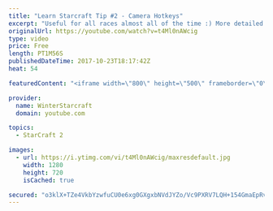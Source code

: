 ```yaml
---
title: "Learn Starcraft Tip #2 - Camera Hotkeys"
excerpt: "Useful for all races almost all of the time :) More detailed guides/tutorials under the learn to play starcraft playlist."
originalUrl: https://youtube.com/watch?v=t4Ml0nAWcig
type: video
price: Free
length: PT1M56S
publishedDateTime: 2017-10-23T18:17:42Z
heat: 54

featuredContent: "<iframe width=\"800\" height=\"500\" frameborder=\"0\" src=\"https://www.youtube.com/embed/t4Ml0nAWcig\" allow=\"accelerometer; autoplay; encrypted-media; gyroscope; picture-in-picture\" allowfullscreen></iframe>"

provider:
  name: WinterStarcraft
  domain: youtube.com

topics:
  - StarCraft 2

images:
  - url: https://i.ytimg.com/vi/t4Ml0nAWcig/maxresdefault.jpg
    width: 1280
    height: 720
    isCached: true

secured: "o3klX+TZe4VkbYzwfuCU0e6xg0GXgxbNVdJYZo/Vc9PXRV7LQH+154GmaEpRva8O8zPWEAzABTr5gwaKMyJJVwIf6snSAxzxtqQMHym8Z8ss//khBNQcTrTFg4CxwDJ4Lc/q3xty39m8F0gHjuKhuvCpwofuLjLBPPzeGwYEk19mKmTVavT0avIOYiu/WyMDkD02lN4X8Acz0sQ7AbgCtAvplb+crNEjBf+VTD6Dn0XMOckzgtTT9n/WDKNGQFnfvILkdD9A/olXVY5LIVYBMuThZ/WkIGnnMwbjZJ5Q0eOxjQYkCZK+lSqGTafahnEq/Fs2YqhuG48LhRtyeqlA0AgreN7BSFfmZE9947B8bxdKotop9nZKVHnWclL/4LVKO4S8e0lqqCGqehzluAasKVJkkzPNEL3Ra/0X7YmIshM=;I0wrQRIjYkbMRcLFa4Af1w=="
---
```


